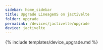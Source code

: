 ```yaml
---
sidebar: home_sidebar
title: Upgrade LineageOS on jactivelte
folder: upgrade
permalink: /devices/jactivelte/upgrade
device: jactivelte
---
```

{% include templates/device_upgrade.md %}
